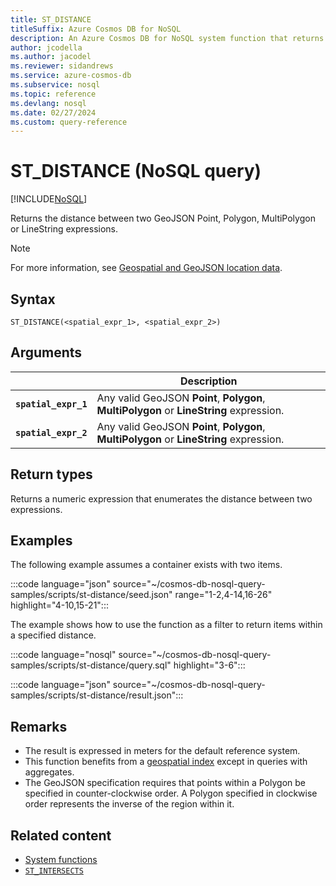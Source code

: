 ```yaml
---
title: ST_DISTANCE
titleSuffix: Azure Cosmos DB for NoSQL
description: An Azure Cosmos DB for NoSQL system function that returns the distance between two GeoJSON Point, Polygon, MultiPolygon or LineStrings.
author: jcodella
ms.author: jacodel
ms.reviewer: sidandrews
ms.service: azure-cosmos-db
ms.subservice: nosql
ms.topic: reference
ms.devlang: nosql
ms.date: 02/27/2024
ms.custom: query-reference
---
```


# ST_DISTANCE (NoSQL query)

[!INCLUDE[NoSQL](../../includes/appliesto-nosql.md)]

Returns the distance between two GeoJSON Point, Polygon, MultiPolygon or LineString expressions.

> [!NOTE]
> For more information, see [Geospatial and GeoJSON location data](geospatial-intro.md).

## Syntax

```nosql
ST_DISTANCE(<spatial_expr_1>, <spatial_expr_2>)  
```

## Arguments

| | Description |
| --- | --- |
| **`spatial_expr_1`** | Any valid GeoJSON **Point**, **Polygon**, **MultiPolygon** or **LineString** expression. |
| **`spatial_expr_2`** | Any valid GeoJSON **Point**, **Polygon**, **MultiPolygon** or **LineString** expression. |

## Return types

Returns a numeric expression that enumerates the distance between two expressions.

## Examples

The following example assumes a container exists with two items.

:::code language="json" source="~/cosmos-db-nosql-query-samples/scripts/st-distance/seed.json" range="1-2,4-14,16-26" highlight="4-10,15-21":::

The example shows how to use the function as a filter to return items within a specified distance.

:::code language="nosql" source="~/cosmos-db-nosql-query-samples/scripts/st-distance/query.sql" highlight="3-6":::

:::code language="json" source="~/cosmos-db-nosql-query-samples/scripts/st-distance/result.json":::

## Remarks

- The result is expressed in meters for the default reference system.
- This function benefits from a [geospatial index](../../index-policy.md#spatial-indexes) except in queries with aggregates.
- The GeoJSON specification requires that points within a Polygon be specified in counter-clockwise order. A Polygon specified in clockwise order represents the inverse of the region within it.

## Related content

- [System functions](system-functions.yml)
- [`ST_INTERSECTS`](st-intersects.md)

